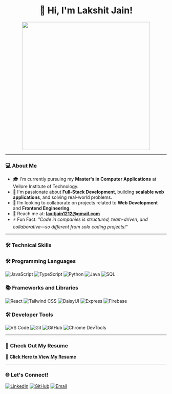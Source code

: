 <h1 align="center">👋 Hi, I'm Lakshit Jain!</h1>

<p align="center">
  <img src="https://i.giphy.com/media/v1.Y2lkPTc5MGI3NjExb2psOHBiOWt6aDlqcGo5Y2tqdzBrZ2h5ODFsM25xMjg1bG8ybTBxaCZlcD12MV9pbnRlcm5hbF9naWZfYnlfaWQmY3Q9Zw/zOvBKUUEERdNm/giphy.gif" width="400"/>
</p>

---

### 💻 About Me

- 🎓 I'm currently pursuing my **Master's in Computer Applications** at Vellore Institute of Technology.
- 🌟 I'm passionate about **Full-Stack Development**, building **scalable web applications**, and solving real-world problems.
- 🤝 I’m looking to collaborate on projects related to **Web Development** and **Frontend Engineering**.
- 📧 Reach me at: **laxitjain1212@gmail.com**
- ⚡ Fun Fact: _"Code in companies is structured, team-driven, and collaborative—so different from solo coding projects!"_

---

### 🛠️ Technical Skills

### 🛠️ Programming Languages

![JavaScript](https://img.shields.io/badge/-JavaScript-F7DF1E?style=flat-square&logo=javascript&logoColor=black)
![TypeScript](https://img.shields.io/badge/-TypeScript-007ACC?style=flat-square&logo=typescript&logoColor=white)
![Python](https://img.shields.io/badge/-Python-3776AB?style=flat-square&logo=python&logoColor=white)
![Java](https://img.shields.io/badge/-Java-007396?style=flat-square&logo=java&logoColor=white)
![SQL](https://img.shields.io/badge/-SQL-4479A1?style=flat-square&logo=mysql&logoColor=white)

### 📚 Frameworks and Libraries

![React](https://img.shields.io/badge/-React-61DAFB?style=flat-square&logo=react&logoColor=black)
![Tailwind CSS](https://img.shields.io/badge/-Tailwind%20CSS-38B2AC?style=flat-square&logo=tailwind-css&logoColor=white)
![DaisyUI](https://img.shields.io/badge/-DaisyUI-5A20C0?style=flat-square&logo=daisyui&logoColor=white)
![Express](https://img.shields.io/badge/-Express-000000?style=flat-square&logo=express&logoColor=white)
![Firebase](https://img.shields.io/badge/-Firebase-FFCA28?style=flat-square&logo=firebase&logoColor=black)

### 🛠️ Developer Tools

![VS Code](https://img.shields.io/badge/-VS%20Code-0078D4?style=flat-square&logo=visual-studio-code&logoColor=white)
![Git](https://img.shields.io/badge/-Git-F05032?style=flat-square&logo=git&logoColor=white)
![GitHub](https://img.shields.io/badge/-GitHub-181717?style=flat-square&logo=github&logoColor=white)
![Chrome DevTools](https://img.shields.io/badge/-Chrome%20DevTools-4285F4?style=flat-square&logo=google-chrome&logoColor=white)

---

### 📄 Check Out My Resume

📌 [**Click Here to View My Resume**](https://docs.google.com/document/d/11CaRC7FOW375Z4zkGpe2s5m3XN2H2UrRsxL1q_2qVNg/edit?usp=sharing)

---

### 🌐 Let's Connect!

[![LinkedIn](https://img.shields.io/badge/-LinkedIn-0077B5?style=flat-square&logo=linkedin&logoColor=white)](https://linkedin.com/in/lakshittt)
[![GitHub](https://img.shields.io/badge/-GitHub-181717?style=flat-square&logo=github&logoColor=white)](https://github.com/Lakshittt)
[![Email](https://img.shields.io/badge/-Email-D14836?style=flat-square&logo=gmail&logoColor=white)](mailto:laxitjain1212@gmail.com)
